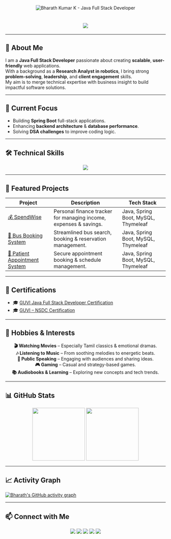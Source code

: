 <!-- Custom Top Banner (replace banner.png with your uploaded custom image) -->
<p align="center">
  <img src="banner.png" alt="Bharath Kumar K - Java Full Stack Developer">
</p>

<h1 align="center">
  <img src="https://readme-typing-svg.herokuapp.com?color=00FFFF&center=true&lines=Java+Full+Stack+Developer;Spring+Boot+%7C+MySQL+%7C+Java;Crafting+Scalable+Solutions">
</h1>

---

## 💼 About Me
I am a **Java Full Stack Developer** passionate about creating **scalable**, **user-friendly** web applications.  
With a background as a **Research Analyst in robotics**, I bring strong **problem-solving**, **leadership**, and **client engagement** skills.  
My aim is to merge technical expertise with business insight to build impactful software solutions.

---

## 🚀 Current Focus
- Building **Spring Boot** full-stack applications.  
- Enhancing **backend architecture** & **database performance**.  
- Solving **DSA challenges** to improve coding logic.  

---

## 🛠 Technical Skills
<p align="center">
  <img src="https://skillicons.dev/icons?i=html,css,tailwind,bootstrap,java,mysql,spring,idea,eclipse,postman,maven,figma,canva,vscode,netlify,junit" />
</p>

---

## 📂 Featured Projects

| Project | Description | Tech Stack |
|---------|-------------|------------|
| [💰 SpendWise](https://github.com/Bharath0528/-SpendWise) | Personal finance tracker for managing income, expenses & savings. | Java, Spring Boot, MySQL, Thymeleaf |
| [🚌 Bus Booking System](https://github.com/Bharath0528/Bus-booking-system) | Streamlined bus search, booking & reservation management. | Java, Spring Boot, MySQL, Thymeleaf |
| [🏥 Patient Appointment System](https://github.com/Bharath0528/medapp) | Secure appointment booking & schedule management. | Java, Spring Boot, MySQL, Thymeleaf |

---

## 📜 Certifications
- 🎓 [GUVI Java Full Stack Developer Certification](https://www.zenclass.in/certificateDownload/57959my4VkO91OxJ?download=true)  
- 🎓 [GUVI – NSDC Certification](https://drive.google.com/file/d/1QhItK7_C1LSQcrzez6S780Qd1SOWqmxv/view?usp=drive_link)  

---

## 🎯 Hobbies & Interests
<p align="center">
  <b>🎬 Watching Movies</b> – Especially Tamil classics & emotional dramas. <br>
  <b>🎶 Listening to Music</b> – From soothing melodies to energetic beats. <br>
  <b>🎤 Public Speaking</b> – Engaging with audiences and sharing ideas. <br>
  <b>🎮 Gaming</b> – Casual and strategy-based games. <br>
  <b>📚 Audiobooks & Learning</b> – Exploring new concepts and tech trends.
</p>

---

## 📊 GitHub Stats
<p align="center">
  <img src="https://github-readme-stats.vercel.app/api?username=Bharath0528&show_icons=true&theme=radical" height="165" />
  <img src="https://github-readme-streak-stats.herokuapp.com/?user=Bharath0528&theme=radical" height="165" />
</p>

---

## 📈 Activity Graph
[![Bharath's GitHub activity graph](https://github-readme-activity-graph.vercel.app/graph?username=Bharath0528&bg_color=000000&color=00FFFF&line=FF00FF&point=FFFFFF&hide_border=true)](https://github.com/ashutosh00710/github-readme-activity-graph)

---

## 📫 Connect with Me
<p align="center">
  <a href="https://github.com/Bharath0528"><img src="https://img.shields.io/badge/GitHub-171515?style=for-the-badge&logo=github&logoColor=white"></a>
  <a href="https://www.linkedin.com/in/bharath-kumar-k-913988231/"><img src="https://img.shields.io/badge/LinkedIn-0A66C2?style=for-the-badge&logo=linkedin&logoColor=white"></a>
  <a href="https://bharathkumarprofile.netlify.app/"><img src="https://img.shields.io/badge/Portfolio-FF7139?style=for-the-badge&logo=Firefox&logoColor=white"></a>
  <a href="mailto:bharathkuppan0504@gmail.com"><img src="https://img.shields.io/badge/Email-D14836?style=for-the-badge&logo=gmail&logoColor=white"></a>
  <a href="https://www.instagram.com/__bharath.k_04_?igsh=eTJxZ3dtajB2OXZk"><img src="https://img.shields.io/badge/Instagram-E4405F?style=for-the-badge&logo=instagram&logoColor=white"></a>
</p>
